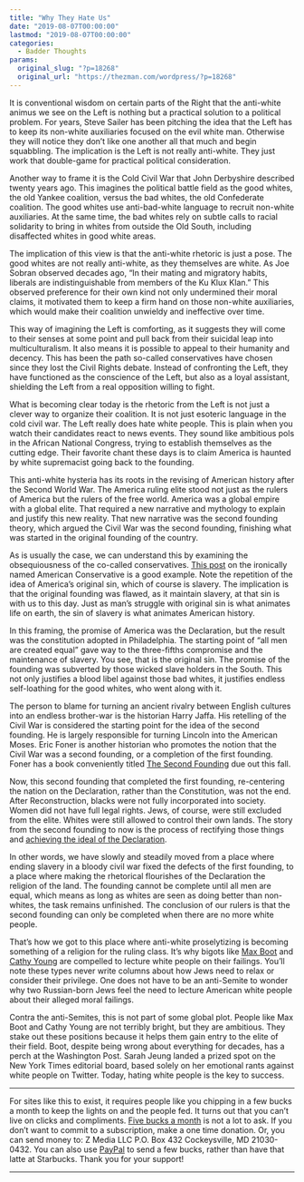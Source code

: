 ```yaml
---
title: "Why They Hate Us"
date: "2019-08-07T00:00:00"
lastmod: "2019-08-07T00:00:00"
categories:
  - Badder Thoughts
params:
  original_slug: "?p=18268"
  original_url: "https://thezman.com/wordpress/?p=18268"
---
```


It is conventional wisdom on certain parts of the Right that the
anti-white animus we see on the Left is nothing but a practical solution
to a political problem. For years, Steve Sailer has been pitching the
idea that the Left has to keep its non-white auxiliaries focused on the
evil white man. Otherwise they will notice they don’t like one another
all that much and begin squabbling. The implication is the Left is not
really anti-white. They just work that double-game for practical
political consideration.

Another way to frame it is the Cold Civil War that John Derbyshire
described twenty years ago. This imagines the political battle field as
the good whites, the old Yankee coalition, versus the bad whites, the
old Confederate coalition. The good whites use anti-bad-white language
to recruit non-white auxiliaries. At the same time, the bad whites rely
on subtle calls to racial solidarity to bring in whites from outside the
Old South, including disaffected whites in good white areas.

The implication of this view is that the anti-white rhetoric is just a
pose. The good whites are not really anti-white, as they themselves are
white. As Joe Sobran observed decades ago, “In their mating and
migratory habits, liberals are indistinguishable from members of the Ku
Klux Klan.” This observed preference for their own kind not only
undermined their moral claims, it motivated them to keep a firm hand on
those non-white auxiliaries, which would make their coalition unwieldy
and ineffective over time.

This way of imagining the Left is comforting, as it suggests they will
come to their senses at some point and pull back from their suicidal
leap into multiculturalism. It also means it is possible to appeal to
their humanity and decency. This has been the path so-called
conservatives have chosen since they lost the Civil Rights debate.
Instead of confronting the Left, they have functioned as the conscience
of the Left, but also as a loyal assistant, shielding the Left from a
real opposition willing to fight.

What is becoming clear today is the rhetoric from the Left is not just a
clever way to organize their coalition. It is not just esoteric language
in the cold civil war. The Left really does hate white people. This is
plain when you watch their candidates react to news events. They sound
like ambitious pols in the African National Congress, trying to
establish themselves as the cutting edge. Their favorite chant these
days is to claim America is haunted by white supremacist going back to
the founding.

This anti-white hysteria has its roots in the revising of American
history after the Second World War. The America ruling elite stood not
just as the rulers of America but the rulers of the free world. America
was a global empire with a global elite. That required a new narrative
and mythology to explain and justify this new reality. That new
narrative was the second founding theory, which argued the Civil War was
the second founding, finishing what was started in the original founding
of the country.

As is usually the case, we can understand this by examining the
obsequiousness of the co-called conservatives. <a
href="https://www.theamericanconservative.com/articles/americas-other-original-sin-philippines/"
rel="noopener noreferrer" target="_blank">This post</a> on the
ironically named American Conservative is a good example. Note the
repetition of the idea of America’s original sin, which of course is
slavery. The implication is that the original founding was flawed, as it
maintain slavery, at that sin is with us to this day. Just as man’s
struggle with original sin is what animates life on earth, the sin of
slavery is what animates American history.

In this framing, the promise of America was the Declaration, but the
result was the constitution adopted in Philadelphia. The starting point
of “all men are created equal” gave way to the three-fifths compromise
and the maintenance of slavery. You see, that is the original sin. The
promise of the founding was subverted by those wicked slave holders in
the South. This not only justifies a blood libel against those bad
whites, it justifies endless self-loathing for the good whites, who went
along with it.

The person to blame for turning an ancient rivalry between English
cultures into an endless brother-war is the historian Harry Jaffa. His
retelling of the Civil War is considered the starting point for the idea
of the second founding. He is largely responsible for turning Lincoln
into the American Moses. Eric Foner is another historian who promotes
the notion that the Civil War was a second founding, or a completion of
the first founding. Foner has a book conveniently titled <a
href="https://www.amazon.com/Second-Founding-Reconstruction-Remade-Constitution/dp/0393652572"
rel="noopener noreferrer" target="_blank">The Second Founding</a> due
out this fall.

Now, this second founding that completed the first founding,
re-centering the nation on the Declaration, rather than the
Constitution, was not the end. After Reconstruction, blacks were not
fully incorporated into society. Women did not have full legal rights.
Jews, of course, were still excluded from the elite. Whites were still
allowed to control their own lands. The story from the second founding
to now is the process of rectifying those things and <a
href="https://www.theatlantic.com/politics/archive/2015/10/americas-unfinished-second-founding/411079/"
rel="noopener noreferrer" target="_blank">achieving the ideal of the
Declaration</a>.

In other words, we have slowly and steadily moved from a place where
ending slavery in a bloody civil war fixed the defects of the first
founding, to a place where making the rhetorical flourishes of the
Declaration the religion of the land. The founding cannot be complete
until all men are equal, which means as long as whites are seen as doing
better than non-whites, the task remains unfinished. The conclusion of
our rulers is that the second founding can only be completed when there
are no more white people.

That’s how we got to this place where anti-white proselytizing is
becoming something of a religion for the ruling class. It’s why bigots
like <a
href="https://www.washingtonpost.com/opinions/2019/08/06/get-grip-white-people-were-not-victims/"
rel="noopener noreferrer" target="_blank">Max Boot</a> and <a
href="https://www.newsday.com/opinion/columnists/cathy-young/trumpism-nationalism-conservatives-1.34169939"
rel="noopener noreferrer" target="_blank">Cathy Young</a> are compelled
to lecture white people on their failings. You’ll note these types never
write columns about how Jews need to relax or consider their privilege.
One does not have to be an anti-Semite to wonder why two Russian-born
Jews feel the need to lecture American white people about their alleged
moral failings.

Contra the anti-Semites, this is not part of some global plot. People
like Max Boot and Cathy Young are not terribly bright, but they are
ambitious. They stake out these positions because it helps them gain
entry to the elite of their field. Boot, despite being wrong about
everything for decades, has a perch at the Washington Post. Sarah Jeung
landed a prized spot on the New York Times editorial board, based solely
on her emotional rants against white people on Twitter. Today, hating
white people is the key to success.

------------------------------------------------------------------------

For sites like this to exist, it requires people like you chipping in a
few bucks a month to keep the lights on and the people fed. It turns out
that you can’t live on clicks and compliments.
<a href="https://www.subscribestar.com/the-z-blog"
rel="noopener noreferrer" target="_blank">Five bucks a month</a> is not
a lot to ask. If you don’t want to commit to a subscription, make a one
time donation. Or, you can send money to: Z Media LLC P.O. Box 432
Cockeysville, MD 21030-0432. You can also use <a
href="https://www.paypal.com/cgi-bin/webscr?cmd=_s-xclick&amp;hosted_button_id=UDAS2Q8JYA6CN&amp;source=url"
rel="noopener noreferrer" target="_blank">PayPal</a> to send a few
bucks, rather than have that latte at Starbucks. Thank you for your
support!

------------------------------------------------------------------------
